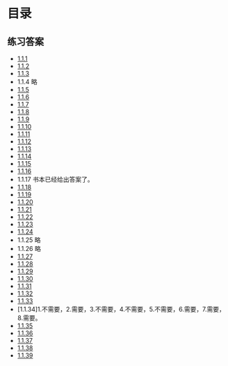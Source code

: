 # 目录

## 练习答案
* [1.1.1](./1.1.1.GiveTheValue/main.go)
* [1.1.2](./1.1.2.GiveTheTypeAndValue/main.go)
* [1.1.3](./1.1.3.Check3ints/main.go)
* 1.1.4 略
* [1.1.5](./1.1.5.DoubleCheck/main.go)
* [1.1.6](./1.1.6.PrintWhat/main.go)
* [1.1.7](./1.1.7.PrintValue/main.go)
* [1.1.8](./1.1.8.PrintChar/main.go)
* [1.1.9](./1.1.9.IntToBinaryString/main.go)
* [1.1.10](./1.1.10.WhatsWrong/main.go)
* [1.1.11](./1.1.11.Print2Darray/main.go)
* [1.1.12](./1.1.12.PrintWhat/main.go)
* [1.1.13](./1.1.13.Transposition/main.go)
* [1.1.14](./1.1.14.lg/main.go)
* [1.1.15](./1.1.15.histogram/main.go)
* [1.1.16](./1.1.16.exR1/main.go)
* 1.1.17 书本已经给出答案了。
* [1.1.18](./1.1.18.mystery/main.go)
* [1.1.19](./1.1.19.Fibonacci/main.go)
* [1.1.20](./1.1.20.ln/main.go)
* [1.1.21](./1.1.21.ScanAndPrint/main.go)
* [1.1.22](./1.1.22.BinarySearch/main.go)
* [1.1.23](./1.1.23.AddArgument/main.go)
* [1.1.24](./1.1.24.Euclid/Euclid.go)
* 1.1.25 略
* 1.1.26 略
* [1.1.27](./1.1.27.Binomal/main.go)
* [1.1.28](./1.1.28.DeleteDuplicates/main.go)
* [1.1.29](./1.1.29.EqualKeys/main.go)
* [1.1.30](./1.1.30.ArrayExercise/main.go)
* [1.1.31](./1.1.31.RandConnection/main.go)
* [1.1.32](./1.1.32.Histogram/largeT.txt)
* [1.1.33](./1.1.33.Matrix/matrix.go)
* [1.1.34]1.不需要，2.需要，3.不需要，4.不需要，5.不需要，6.需要，7.需要，8.需要。
* [1.1.35](./1.1.35.DiceSimulation/main.go)
* [1.1.36](./1.1.36.ShuffleTest/main.go)
* [1.1.37](./1.1.37.BadShuffleTest/main.go)
* [1.1.38](./1.1.38.BvB)
* [1.1.39](./1.1.39.RandomMatches/main.go)